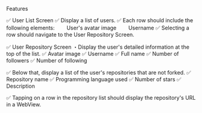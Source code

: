 Features

✅ User List Screen
 ✅ Display a list of users.
 ✅ Each row should include the following elements:
　　User's avatar image
　　Username
✅ Selecting a row should navigate to the User Repository Screen.

✅ User Repository Screen
・Display the user's detailed information at the top of the list.
✅ Avatar image
✅ Username
✅ Full name
✅ Number of followers
✅ Number of following

✅ Below that, display a list of the user's repositories that are not forked.
✅ Repository name
✅ Programming language used
✅ Number of stars
✅ Description

✅ Tapping on a row in the repository list should display the repository's URL in a WebView.
